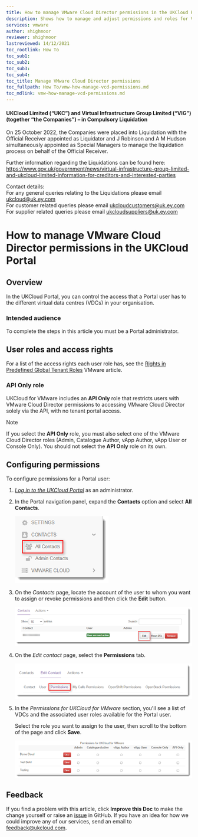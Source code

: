 ```yaml
---
title: How to manage VMware Cloud Director permissions in the UKCloud Portal
description: Shows how to manage and adjust permissions and roles for VMware Cloud Director within the UKCloud Portal
services: vmware
author: shighmoor
reviewer: shighmoor
lastreviewed: 14/12/2021
toc_rootlink: How To
toc_sub1: 
toc_sub2:
toc_sub3:
toc_sub4:
toc_title: Manage VMware Cloud Director permissions
toc_fullpath: How To/vmw-how-manage-vcd-permissions.md
toc_mdlink: vmw-how-manage-vcd-permissions.md
---
```


#### UKCloud Limited (“UKC”) and Virtual Infrastructure Group Limited (“VIG”) (together “the Companies”) – in Compulsory Liquidation

On 25 October 2022, the Companies were placed into Liquidation with the Official Receiver appointed as Liquidator and J Robinson and A M Hudson simultaneously appointed as Special Managers to manage the liquidation process on behalf of the Official Receiver.

Further information regarding the Liquidations can be found here: <https://www.gov.uk/government/news/virtual-infrastructure-group-limited-and-ukcloud-limited-information-for-creditors-and-interested-parties>

Contact details:<br>
For any general queries relating to the Liquidations please email <ukcloud@uk.ey.com><br>
For customer related queries please email <ukcloudcustomers@uk.ey.com><br>
For supplier related queries please email <ukcloudsuppliers@uk.ey.com>

# How to manage VMware Cloud Director permissions in the UKCloud Portal

## Overview

In the UKCloud Portal, you can control the access that a Portal user has to the different virtual data centres (VDCs) in your organisation.

### Intended audience

To complete the steps in this article you must be a Portal administrator.

## User roles and access rights

For a list of the access rights each user role has, see the [Rights in Predefined Global Tenant Roles]( 
https://docs.vmware.com/en/VMware-Cloud-Director/10.0/com.vmware.vcloud.tenantportal.doc/GUID-AE42A8F6-868C-4FC0-B224-87CA0F3D6350.html#GUID-AE42A8F6-868C-4FC0-B224-87CA0F3D6350) VMware article.

### API Only role

UKCloud for VMware includes an **API Only** role that restricts users with VMware Cloud Director permissions to accessing VMware Cloud Director solely via the API, with no tenant portal access.

> [!NOTE]
> If you select the **API Only** role, you must also select one of the VMware Cloud Director roles (Admin, Catalogue Author, vApp Author, vApp User or Console Only). You should not select the **API Only** role on its own.

## Configuring permissions

To configure permissions for a Portal user:

1. [*Log in to the UKCloud Portal*](../portal/ptl-gs.md#logging-in-to-the-ukcloud-portal) as an administrator.

2. In the Portal navigation panel, expand the **Contacts** option and select **All Contacts**.

   ![All Contacts menu option in UKCloud Portal](images/ptl-menu-all-contacts.png)

3. On the *Contacts* page, locate the account of the user to whom you want to assign or revoke permissions and then click the **Edit** button.

   ![Edit button for Portal contact](images/ptl-contacts-btn-edit.png)

4. On the *Edit contact* page, select the **Permissions** tab.

   ![Permissions tab for Portal contact](images/ptl-contacts-tab-permissions.png)

5. In the *Permissions for UKCloud for VMware* section, you'll see a list of VDCs and the associated user roles available for the Portal user.

   Select the role you want to assign to the user, then scroll to the bottom of the page and click **Save**.

   ![Permissions for UKCloud for VMware](images/ptl-contacts-permissions-vmw.png)

## Feedback

If you find a problem with this article, click **Improve this Doc** to make the change yourself or raise an [issue](https://github.com/UKCloud/documentation/issues) in GitHub. If you have an idea for how we could improve any of our services, send an email to <feedback@ukcloud.com>.
